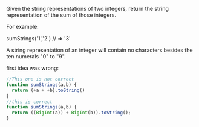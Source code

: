 Given the string representations of two integers, return the string representation of the sum of those integers.

For example:

sumStrings('1','2') // => '3'

A string representation of an integer will contain no characters besides the ten numerals "0" to "9".

first idea was wrong: 
```js
//This one is not correct 
function sumStrings(a,b) { 
  return (+a + +b).toString()
}
//this is correct
function sumStrings(a,b) { 
  return ((BigInt(a)) + BigInt(b)).toString();
}
```
